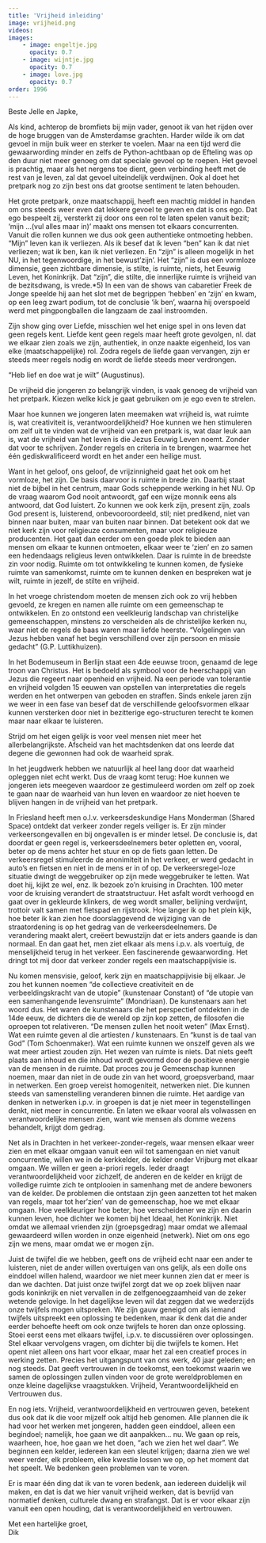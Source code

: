 ```yaml
---
title: 'Vrijheid inleiding'
image: vrijheid.png
videos:
images:
    - image: engeltje.jpg
      opacity: 0.7
    - image: wijntje.jpg
      opacity: 0.7
    - image: love.jpg
      opacity: 0.7
order: 1996
---
```


Beste Jelle en Japke,

Als kind, achterop de bromfiets bij mijn vader, genoot ik van het rijden over de hoge bruggen van de Amsterdamse grachten. Harder wilde ik om dat gevoel in mijn buik weer en sterker te voelen. Maar na een tijd werd die gewaarwording minder en zelfs de Python-achtbaan op de Efteling was op den duur niet meer genoeg om dat speciale gevoel op te roepen. Het gevoel is prachtig, maar als het nergens toe dient, geen verbinding heeft met de rest van je leven, zal dat gevoel uiteindelijk verdwijnen. Ook al doet het pretpark nog zo zijn best ons dat grootse sentiment te laten behouden. 

Het grote pretpark, onze maatschappij, heeft een machtig middel in handen om ons steeds weer even dat lekkere gevoel te geven en dat is ons ego. Dat ego bespeelt zij, versterkt zij door ons een rol te laten spelen vanuit bezit; ‘mijn …(vul alles maar in)’ maakt ons mensen tot elkaars concurrenten. Vanuit die rollen kunnen we dus ook geen authentieke ontmoeting hebben. “Mijn” leven kan ik verliezen. Als ik besef dat ik leven “ben” kan ik dat niet verliezen; wat ik ben, kan ik niet verliezen. En “zijn” is alleen mogelijk in het NU, in het tegenwoordige, in het bewust’zijn’. Het “zijn” is dus een vormloze dimensie, geen zichtbare dimensie, is stilte, is ruimte, niets, het Eeuwig Leven, het Koninkrijk. Dat “zijn”, die stilte, die innerlijke ruimte is vrijheid van de bezitsdwang, is vrede.*5) In een van de shows van cabaretier Freek de Jonge speelde hij aan het slot met de begrippen ‘hebben’ en ‘zijn’ en kwam, op een leeg zwart podium, tot de conclusie ‘ik ben’, waarna hij overspoeld werd met pingpongballen die langzaam de zaal instroomden. 

Zijn show ging over Liefde, misschien wel het enige spel in ons leven dat geen regels kent. Liefde kent geen regels maar heeft grote gevolgen, nl. dat we elkaar zien zoals we zijn, authentiek, in onze naakte eigenheid, los van elke (maatschappelijke) rol. Zodra regels de liefde gaan vervangen, zijn er steeds meer regels nodig en wordt de liefde steeds meer verdrongen. 

“Heb lief en doe wat je wilt” (Augustinus).

De vrijheid die jongeren zo belangrijk vinden, is vaak genoeg de vrijheid van het pretpark. Kiezen welke kick je gaat gebruiken om je ego even te strelen. 

Maar hoe kunnen we jongeren laten meemaken wat vrijheid is, wat ruimte is, wat creativiteit is, verantwoordelijkheid? Hoe kunnen we hen stimuleren om zelf uit te vinden wat de vrijheid van een pretpark is, wat daar leuk aan is, wat de vrijheid van het leven is die Jezus Eeuwig Leven noemt. Zonder dat voor te schrijven. Zonder regels en criteria in te brengen, waarmee het één gediskwalificeerd wordt en het ander een heilige must.

Want in het geloof, ons geloof, de vrijzinnigheid gaat het ook om het vormloze, het zijn. De basis daarvoor is ruimte in brede zin. Daarbij staat niet de bijbel in het centrum, maar Gods scheppende werking in het NU. Op de vraag waarom God nooit antwoordt, gaf een wijze monnik eens als antwoord, dat God luistert. Zo kunnen we ook kerk zijn, present zijn, zoals God present is, luisterend, onbevooroordeeld, stil; niet predikend, niet van binnen naar buiten, maar van buiten naar binnen. Dat betekent ook dat we niet kerk zijn voor religieuze consumenten, maar voor religieuze producenten. Het gaat dan eerder om een goede plek te bieden aan mensen om elkaar te kunnen ontmoeten, elkaar weer te ‘zien’ en zo samen een hedendaags religieus leven ontwikkelen. Daar is ruimte in de breedste zin voor nodig. Ruimte om tot ontwikkeling te kunnen komen, de fysieke ruimte van samenkomst, ruimte om te kunnen denken en bespreken wat je wilt, ruimte in jezelf, de stilte en vrijheid.

In het vroege christendom moeten de mensen zich ook zo vrij hebben gevoeld, ze kregen en namen alle ruimte om een gemeenschap te ontwikkelen. En zo ontstond een veelkleurig landschap van christelijke gemeenschappen, minstens zo verscheiden als de christelijke kerken nu, waar niet de regels de baas waren maar liefde heerste. “Volgelingen van Jezus hebben vanaf het begin verschillend over zijn persoon en missie gedacht” (G.P. Luttikhuizen).

In het Bodemuseum in Berlijn staat een 4de eeuwse troon, genaamd de lege troon van Christus. Het is bedoeld als symbool voor de heerschappij van Jezus die regeert naar openheid en vrijheid. Na een periode van tolerantie en vrijheid volgden 15 eeuwen van opstellen van interpretaties die regels werden en het ontwerpen van geboden en straffen. Sinds enkele jaren zijn we weer in een fase van besef dat de verschillende geloofsvormen elkaar kunnen versterken door niet in bezitterige ego-structuren terecht te komen maar naar elkaar te luisteren. 

Strijd om het eigen gelijk is voor veel mensen niet meer het allerbelangrijkste. Afscheid van het machtsdenken dat ons leerde dat degene die gewonnen had ook de waarheid sprak. 

In het jeugdwerk hebben we natuurlijk al heel lang door dat waarheid opleggen niet echt werkt. Dus de vraag komt terug: Hoe kunnen we jongeren iets meegeven waardoor ze gestimuleerd worden om zelf op zoek te gaan naar de waarheid van hun leven en waardoor ze niet hoeven te blijven hangen in de vrijheid van het pretpark.

In Friesland heeft men o.l.v. verkeersdeskundige Hans Monderman (Shared Space) ontdekt dat verkeer zonder regels veiliger is. Er zijn minder verkeersongevallen en bij ongevallen is er minder letsel. De conclusie is, dat doordat er geen regel is, verkeersdeelnemers beter opletten en, vooral, beter op de mens achter het stuur en op de fiets gaan letten. De verkeersregel stimuleerde de anonimiteit in het verkeer, er werd gedacht in auto’s en fietsen en niet in de mens er in of op. De verkeersregel-loze situatie dwingt de weggebruiker op zijn mede weggebruiker te letten. Wat doet hij, kijkt ze wel, enz. Ik bezoek zo’n kruising in Drachten. 100 meter voor de kruising verandert de straatstructuur. Het asfalt wordt verhoogd en gaat over in gekleurde klinkers, de weg wordt smaller, belijning verdwijnt, trottoir valt samen met fietspad en rijstrook. Hoe langer ik op het plein kijk, hoe beter ik kan zien hoe doorslaggevend de wijziging van de straatordening is op het gedrag van de verkeersdeelnemers. De verandering maakt alert, creëert bewustzijn dat er iets anders gaande is dan normaal. En dan gaat het, men ziet elkaar als mens i.p.v. als voertuig, de menselijkheid terug in het verkeer. Een fascinerende gewaarwording. Het dringt tot mij door dat verkeer zonder regels een maatschappijvisie is.

Nu komen mensvisie, geloof, kerk zijn en maatschappijvisie bij elkaar. Je zou het kunnen noemen “de collectieve creativiteit en de verbeeldingskracht van de utopie” (kunstenaar Constant) of “de utopie van een samenhangende levensruimte” (Mondriaan). De kunstenaars aan het woord dus. Het waren de kunstenaars die het perspectief ontdekten in de 14de eeuw, de dichters die de wereld op zijn kop zetten, de filosofen die oproepen tot relativeren. “De mensen zullen het nooit weten” (Max Ernst). Wat een ruimte geven al die artiesten / kunstenaars. En “kunst is de taal van God” (Tom Schoenmaker). Wat een ruimte kunnen we onszelf geven als we wat meer artiest zouden zijn. Het wezen van ruimte is niets. Dat niets geeft plaats aan inhoud en die inhoud wordt gevormd door de positieve energie van de mensen in de ruimte. Dat proces zou je Gemeenschap kunnen noemen, maar dan niet in de oude zin van het woord, groepsverband, maar in netwerken. Een groep vereist homogeniteit, netwerken niet. Die kunnen steeds van samenstelling veranderen binnen die ruimte. Het aardige van denken in netwerken i.p.v. in groepen is dat je niet meer in tegenstellingen denkt, niet meer in concurrentie. En laten we elkaar vooral als volwassen en verantwoordelijke mensen zien, want wie mensen als domme wezens behandelt, krijgt dom gedrag.

Net als in Drachten in het verkeer-zonder-regels, waar mensen elkaar weer zien en met elkaar omgaan vanuit een wil tot samengaan en niet vanuit concurrentie, willen we in de kerkkelder, de kelder onder Vrijburg met elkaar omgaan. We willen er geen a-priori regels. Ieder draagt verantwoordelijkheid voor zichzelf, de anderen en de kelder en krijgt de volledige ruimte zich te ontplooien in samenhang met de andere bewoners van de kelder. De problemen die ontstaan zijn geen aanzetten tot het maken van regels, maar tot her’zien’ van de gemeenschap, hoe we met elkaar omgaan. Hoe veelkleuriger hoe beter, hoe verscheidener we zijn en daarin kunnen leven, hoe dichter we komen bij het Ideaal, het Koninkrijk. Niet omdat we allemaal vrienden zijn (groepsgedrag) maar omdat we allemaal gewaardeerd willen worden in onze eigenheid (netwerk). Niet om ons ego zijn we mens, maar omdat we er mogen zijn.

Juist de twijfel die we hebben, geeft ons de vrijheid  echt naar een ander te luisteren, niet de ander willen overtuigen van ons gelijk, als een dolle ons einddoel willen halend, waardoor we niet meer kunnen zien dat er meer is dan we dachten. Dat juist onze twijfel zorgt dat we op zoek blijven naar gods koninkrijk en niet vervallen in de zelfgenoegzaamheid van de zeker wetende gelovige. In het dagelijkse leven wil dat zeggen dat we wederzijds onze twijfels mogen uitspreken. We zijn gauw geneigd om als iemand twijfels uitspreekt een oplossing te bedenken, maar ik denk dat die ander eerder behoefte heeft om ook onze twijfels te horen dan onze oplossing. Stoei eerst eens met elkaars twijfel, i.p.v. te discussiëren over oplossingen. Stel elkaar vervolgens vragen, om dichter bij die twijfels te komen. Het opent niet alleen ons hart voor elkaar, maar het zal een creatief proces in werking zetten. Precies het uitgangspunt van ons werk, 40 jaar geleden; en nog steeds. Dat geeft vertrouwen in de toekomst, een toekomst waarin we samen de oplossingen zullen vinden voor de grote wereldproblemen en onze kleine dagelijkse vraagstukken. Vrijheid, Verantwoordelijkheid en Vertrouwen dus.

En nog iets. Vrijheid, verantwoordelijkheid en vertrouwen geven, betekent dus ook dat ik die voor mijzelf ook altijd heb genomen. Alle plannen die ik had voor het werken met jongeren, hadden geen einddoel, alleen een begindoel; namelijk, hoe gaan we dit aanpakken… nu. We gaan op reis, waarheen, hoe, hoe gaan we het doen, “ach we zien het wel daar”. We beginnen een kelder, iedereen kan een sleutel krijgen; daarna zien we wel weer verder, elk probleem, elke kwestie lossen we op, op het moment dat het speelt. We bedenken geen problemen van te voren. 

Er is maar één ding dat ik van te voren bedenk, aan iedereen duidelijk wil maken, en dat is dat we hier vanuit vrijheid werken, dat is bevrijd van normatief denken, culturele dwang en strafangst. Dat is er voor elkaar zijn vanuit een open houding, dat is verantwoordelijkheid en vertrouwen.

Met een hartelijke groet, <br />
Dik